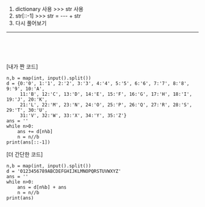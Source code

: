 1. dictionary 사용 >>> str 사용
2. str[::-1] >>> str = --- + str
3. 다시 풀어보기
---
<br>
<br>
<br>

[내가 짠 코드]
```(python)
n,b = map(int, input().split())
d = {0:'0', 1:'1', 2:'2', 3:'3', 4:'4', 5:'5', 6:'6', 7:'7', 8:'8', 9:'9', 10:'A',
     11:'B', 12:'C', 13:'D', 14:'E', 15:'F', 16:'G', 17:'H', 18:'I', 19:'J', 20:'K',
     21:'L', 22:'M', 23:'N', 24:'O', 25:'P', 26:'Q', 27:'R', 28:'S', 29:'T', 30:'U',
     31:'V', 32:'W', 33:'X', 34:'Y', 35:'Z'}
ans = ''
while n>0:
    ans += d[n%b]
    n = n//b
print(ans[::-1])
```
[더 간단한 코드]
```(python)
n,b = map(int, input().split())
d = '0123456789ABCDEFGHIJKLMNOPQRSTUVWXYZ'
ans = ''
while n>0:
    ans = d[n%b] + ans
    n = n//b
print(ans)
```
